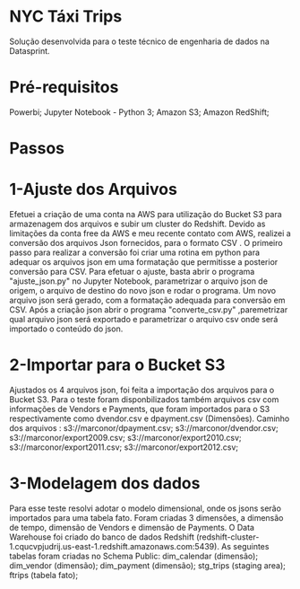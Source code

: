 # NYC Táxi Trips
Solução desenvolvida para o teste técnico de engenharia de dados na Datasprint. 
# Pré-requisitos
Powerbi;
Jupyter Notebook - Python 3;
Amazon S3; 
Amazon RedShift;
# Passos
# 1-Ajuste dos Arquivos
Efetuei a criação de uma conta na AWS para utilização do Bucket S3 para armazenagem dos arquivos e subir um cluster do Redshift.
Devido as limitações da conta free da AWS e meu recente contato com AWS, realizei a conversão dos arquivos Json fornecidos, para o formato CSV .
O primeiro passo para realizar a conversão foi criar uma rotina em python para adequar os arquivos json em uma formatação que permitisse a posterior conversão para CSV.
Para efetuar o ajuste, basta abrir o programa "ajuste_json.py" no Jupyter Notebook, parametrizar o arquivo json de origem, o arquivo de destino do novo json e rodar o programa.
Um novo arquivo json será gerado, com a formatação adequada para conversão em CSV. Após a criação json abrir o programa "converte_csv.py" ,paremetrizar qual arquivo json será exportado e parametrizar o arquivo csv onde será importado o conteúdo do json.
# 2-Importar para o Bucket S3
Ajustados os 4 arquivos json, foi feita a importação dos arquivos para o Bucket S3.
Para o teste foram disponbilizados também arquivos csv com informações de Vendors e Payments, que foram importados para o S3 respectivamente como dvendor.csv e dpayment.csv (Dimensões).
Caminho dos arquivos :
s3://marconor/dpayment.csv;
s3://marconor/dvendor.csv;
s3://marconor/export2009.csv;
s3://marconor/export2010.csv;
s3://marconor/export2011.csv;
s3://marconor/export2012.csv;
# 3-Modelagem dos dados
Para esse teste resolvi adotar o modelo dimensional, onde os jsons serão importados para uma tabela fato. Foram criadas 3 dimensões, a dimensão de tempo, dimensão de Vendors e dimensão de Payments.
O Data Warehouse foi criado do banco de dados Redshift (redshift-cluster-1.cqucvpjudrij.us-east-1.redshift.amazonaws.com:5439).
As seguintes tabelas foram criadas no Schema Public:
dim_calendar (dimensão);
dim_vendor (dimensão);
dim_payment (dimensão);
stg_trips (staging area);
ftrips (tabela fato);







